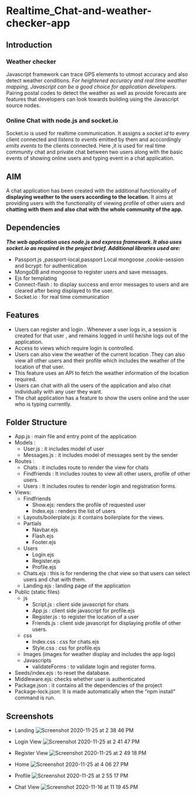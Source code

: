 # Realtime_Chat-and-weather-checker-app

## Introduction

### Weather checker
Javascript framework can trace GPS elements to utmost accuracy and also detect weather conditions. *For heightened accuracy and real time weather mapping, Javascript can be a good choice for application developers.* Pairing postal codes to detect the weather as well as provide forecasts are features that developers can look towards building using the Javascript source nodes. 
### Online Chat with node.js and socket.io
Socket.io is used for realtime communication. It assigns a *socket id* to every client connected and *listens to events* emitted by them and acccordingly *emits events* to the clients connected. Here ,it is used for real time community chat and private chat between two users along with the basic events of showing online users and typing event in a chat application.

## AIM 
A chat application has been created with the additional functionality of **displaying weather to the users according to the location.** It aims at providing users with the functionality of viewing profile of other users and **chatting with them and also chat with the whole community of the app.**

## Dependencies
***The web application uses node.js and express framework. It  also uses socket.io as required in the project brief. Additional libraries used are:***
- Passport.js ,passport-local,passport Local mongoose ,cookie-session and bcrypt: for authentication
- MongoDB and mongoose to register users and save messages.
- Ejs for templating
- Connect-flash : to display success and error messages to users and are cleared after being displayed to the user.
- Socket.io : for real time communication

## Features
- Users can register and login . Whenever a user logs in, a session is created for that user , and remains logged in until he/she logs out of the application.
- Access to views which require login  is controlled.
- Users can also view the weather of the current location .They can also view all other users and their profile which includes the weather of the location of that user.
- This feature uses an API to fetch the weather information of the location required.
- Users can chat with all the users of the application and also chat individually with any user they want.
- The chat application has a feature to show the users online and the user who is typing currently.

## Folder Structure
- App.js : main file and entry point of the application
- Models :
  - User.js : it includes model of user
  - Messages.js : it includes model of messages sent by the sender  
- Routes : 
  - Chats : it includes route to render the view for chats
  - Findfriends : It includes routes to view all other users, profile of other users.
  - Users : It includes routes to render login and registration forms.
- Views:
  - Findfriends 
    - Show.ejs: renders the profile of requested user
    - Index.ejs : renders the list of users
  - Layouts/boilerplate.js: it contains boilerplate for the views.
  - Partials
    - Navbar.ejs
    - Flash.ejs
    - Footer.ejs
  - Users
    - Login.ejs
    - Register.ejs
    - Profile.ejs
  - Chats.ejs : this is for rendering the chat view so that users can select users and chat with them.
  - Landing.ejs : landing page of the application
- Public (static files)
  - js 
    - Script.js : client side javascript for chats
    - App.js : client side javascript for profile.ejs
    - Register.js : to register the location of a user 
    - Friends.js : client side javascript for displaying profile of other users.
  - css
    - Index.css : css for chats.ejs
    - Style.css : css for profile.ejs
  - Images (images for weather display and includes the app logo)
  - Javascripts
    - validateForms : to validate login and register forms.
- Seeds/index.ejs : to reset the database.
- Middleware.ejs: checks whether user is authenticated 
- Package.json : it contains all the dependencies of the project
- Package-lock.json: It is made automatically when the “npm install” command is run.



## Screenshots

- Landing 
![Screenshot 2020-11-25 at 2 38 46 PM](https://user-images.githubusercontent.com/53987760/100206135-f5de0700-2f2b-11eb-9005-a42cba01042c.png)

- Login View
![Screenshot 2020-11-25 at 2 41 47 PM](https://user-images.githubusercontent.com/53987760/100206474-608f4280-2f2c-11eb-83a7-2631df59eb75.png)

- Register View 
![Screenshot 2020-11-25 at 2 49 18 PM](https://user-images.githubusercontent.com/53987760/100207276-6b96a280-2f2d-11eb-88d1-938cd972b63d.png)

- Home
![Screenshot 2020-11-25 at 4 06 27 PM](https://user-images.githubusercontent.com/53987760/100216612-7c98e100-2f38-11eb-8f4b-2c9795b2989b.png)

- Profile
![Screenshot 2020-11-25 at 2 55 17 PM](https://user-images.githubusercontent.com/53987760/100208054-49e9eb00-2f2e-11eb-874c-19400b642b24.png)

- Chat View
![Screenshot 2020-11-16 at 11 19 45 PM](https://user-images.githubusercontent.com/53987760/100216851-cb467b00-2f38-11eb-94a3-9c5de3733b7b.png)


